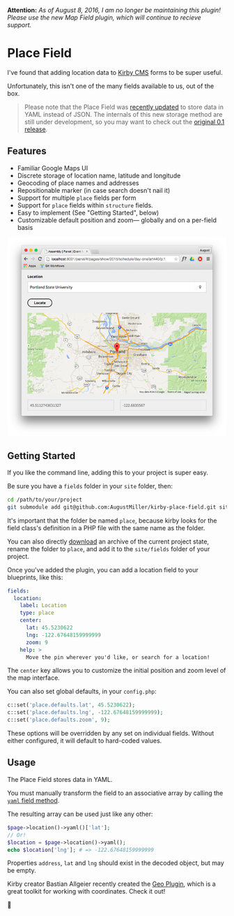 **Attention:** _As of August 8, 2016, I am no longer be maintaining this plugin! Please use the new Map Field plugin, which will continue to recieve support._

# Place Field

I've found that adding location data to [Kirby CMS](http://getkirby.com) forms to be super useful.

Unfortunately, this isn't one of the many fields available to us, out of the box.

> Please note that the Place Field was [recently updated](https://github.com/AugustMiller/kirby-place-field/tree/1.0) to store data in YAML instead of JSON. The internals of this new storage method are still under development, so you may want to check out the [original 0.1 release](https://github.com/AugustMiller/kirby-place-field/tree/0.1).

## Features
- Familiar Google Maps UI
- Discrete storage of location name, latitude and longitude
- Geocoding of place names and addresses
- Repositionable marker (in case search doesn't nail it)
- Support for multiple `place` fields per form
- Support for `place` fields within `structure` fields.
- Easy to implement (See "Getting Started", below)
- Customizable default position and zoom— globally and on a per-field basis

![Kirby Place Field Screenshot](https://github.com/AugustMiller/kirby-place-field/raw/master/screenshot.png)

## Getting Started
If you like the command line, adding this to your project is super easy.

Be sure you have a `fields` folder in your `site` folder, then:

```sh
cd /path/to/your/project
git submodule add git@github.com:AugustMiller/kirby-place-field.git site/fields/place
```

It's important that the folder be named `place`, because kirby looks for the field class's definition in a PHP file with the same name as the folder.

You can also directly [download](https://github.com/AugustMiller/kirby-place-field/archive/master.zip) an archive of the current project state, rename the folder to `place`, and add it to the `site/fields` folder of your project.

Once you've added the plugin, you can add a location field to your blueprints, like this:

```yml
fields:
  location:
    label: Location
    type: place
    center:
      lat: 45.5230622
      lng: -122.67648159999999
      zoom: 9
    help: >
      Move the pin wherever you'd like, or search for a location!
```

The `center` key allows you to customize the initial position and zoom level of the map interface.

You can also set global defaults, in your `config.php`:

```php
c::set('place.defaults.lat', 45.5230622);
c::set('place.defaults.lng', -122.67648159999999);
c::set('place.defaults.zoom', 9);
```

These options will be overridden by any set on individual fields. Without either configured, it will default to hard-coded values.

## Usage

The Place Field stores data in YAML.

You must manually transform the field to an associative array by calling the [`yaml` field method](https://getkirby.com/docs/cheatsheet/field-methods/yaml).

The resulting array can be used just like any other:

```php
$page->location()->yaml()['lat'];
// Or!
$location = $page->location()->yaml();
echo $location['lng']; # => -122.67648159999999
```

Properties `address`, `lat` and `lng` should exist in the decoded object, but may be empty.

Kirby creator Bastian Allgeier recently created the [Geo Plugin](https://github.com/getkirby-plugins/geo-plugin), which is a great toolkit for working with coordinates. Check it out!

:deciduous_tree:
